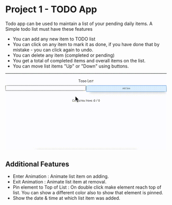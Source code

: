 
# Project 1 - TODO App

Todo app can be used to maintain a list of your pending daily items. A Simple todo list must have these features


* You can add any new item to TODO list
* You can click on any item to mark it as done, if you have done that by mistake - you can click again to undo.
* You can delete any item (completed or pending)
* You get a total of completed items and overall items on the list.
* You can move list items "Up" or "Down" using buttons.


![Output](./images/todo-project.gif)


## Additional Features

* Enter Animation : Animate list item on adding.
* Exit Animation : Animate list item at removal.
* Pin element to Top of List : On double click make element reach top of list. You can show a different color also to show that element is pinned.
* Show the date & time at which list item was added.









